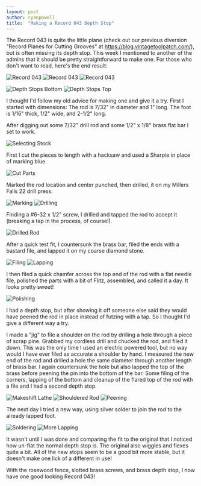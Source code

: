 ```yaml
---
layout: post
author: ryanpowell
title:  "Making a Record 043 Depth Stop"
---
```


The Record 043 is quite the little plane (check out our previous diversion "Record Planes for Cutting Grooves" at https://blog.vintagetoolpatch.com/), but is often missing its depth stop.  This week I mentioned to another of the admins that it should be pretty straightforward to make one.  For those who don't want to read, here's the end result:

![Record 043](/assets/images/record-043-depth-stop/01-record-043.jpg)
![Record 043](/assets/images/record-043-depth-stop/02-record-043.jpg)
![Record 043](/assets/images/record-043-depth-stop/03-record-043.jpg)

![Depth Stops Bottom](/assets/images/record-043-depth-stop/04-depth-stops.jpg)
![Depth Stops Top](/assets/images/record-043-depth-stop/05-depth-stops.jpg)

I thought I'd follow my old advice for making one and give it a try.  First I started with dimensions: The rod is 7/32" in diameter and 1" long.  The foot is 1/16" thick, 1/2" wide, and 2-1/2" long.

After digging out some 7/32" drill rod and some 1/2" x 1/8" brass flat bar I set to work.

![Selecting Stock](/assets/images/record-043-depth-stop/06-raw-materials.jpg)

First I cut the pieces to length with a hacksaw and used a Sharpie in place of marking blue.

![Cut Parts](/assets/images/record-043-depth-stop/07-cut-parts.jpg)

Marked the rod location and center punched, then drilled, it on my Millers Falls 22 drill press.

![Marking](/assets/images/record-043-depth-stop/08-marking.jpg)
![Drilling](/assets/images/record-043-depth-stop/09-drilling.jpg)

Finding a #6-32 x 1/2" screw, I drilled and tapped the rod to accept it (breaking a tap in the process, of course!).

![Drilled Rod](/assets/images/record-043-depth-stop/10-drilled-rod.jpg)

After a quick test fit, I countersunk the brass bar, filed the ends with a bastard file, and lapped it on my coarse diamond stone.

![Filing](/assets/images/record-043-depth-stop/11-filing.jpg)
![Lapping](/assets/images/record-043-depth-stop/12-lapping.jpg)

I then filed a quick chamfer across the top end of the rod with a flat needle file, polished the parts with a bit of Flitz, assembled, and called it a day.  It looks pretty sweet!

![Polishing](/assets/images/record-043-depth-stop/13-polishing.jpg)

I had a depth stop, but after showing it off someone else said they would have peened the rod in place instead of futzing with a tap.  So I thought I'd give a different way a try.

I made a "jig" to file a shoulder on the rod by drilling a hole through a piece of scrap pine.  Grabbed my cordless drill and chucked the rod, and filed it down.  This was the only time I used an electric powered tool, but no way would I have ever filed as accurate a shoulder by hand.  I measured the new end of the rod and drilled a hole the same diameter through another length of brass bar.  I again countersunk the hole but also lapped the top of the brass before peening the pin into the bottom of the bar.  Some filing of the corners, lapping of the bottom and cleanup of the flared top of the rod with a file and I had a second depth stop.

![Makeshift Lathe](/assets/images/record-043-depth-stop/14-lathe.jpg)
![Shouldered Rod](/assets/images/record-043-depth-stop/15-shoulder.jpg)
![Peening](/assets/images/record-043-depth-stop/16-peening.jpg)

The next day I tried a new way, using silver solder to join the rod to the already lapped foot.

![Soldering](/assets/images/record-043-depth-stop/17-soldering.jpg)
![More Lapping](/assets/images/record-043-depth-stop/18-more-lapping.jpg)

It wasn't until I was done and comparing the fit to the original that I noticed how un-flat the normal depth stop is.  The original also wiggles and flexes quite a bit.  All of the new stops seem to be a good bit more stable, but it doesn't make one lick of a different in use!

With the rosewood fence, slotted brass screws, and brass depth stop, I now have one good looking Record 043!

